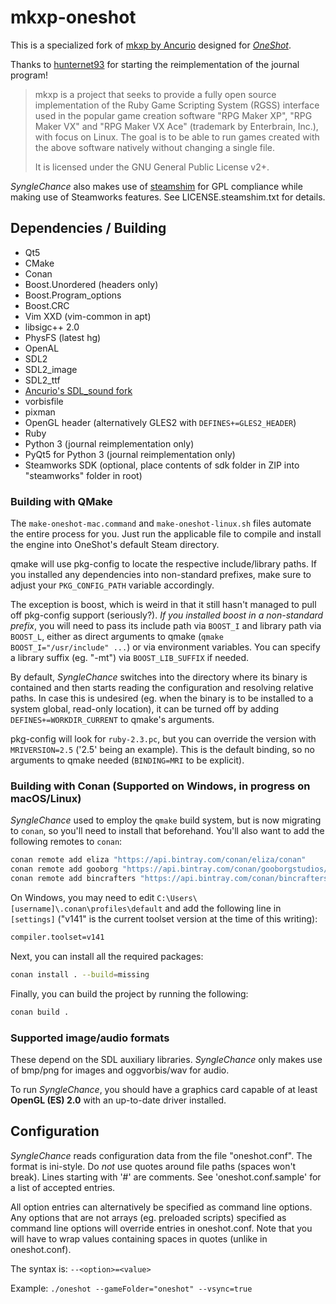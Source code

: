 # mkxp-oneshot

This is a specialized fork of [mkxp by Ancurio](https://github.com/Ancurio/mkxp) designed for [*OneShot*](http://oneshot-game.com/).

Thanks to [hunternet93](https://github.com/hunternet93) for starting the reimplementation of the journal program!

> mkxp is a project that seeks to provide a fully open source implementation of the Ruby Game Scripting System (RGSS) interface used in the popular game creation software "RPG Maker XP", "RPG Maker VX" and "RPG Maker VX Ace" (trademark by Enterbrain, Inc.), with focus on Linux. The goal is to be able to run games created with the above software natively without changing a single file.
>
> It is licensed under the GNU General Public License v2+.

*SyngleChance* also makes use of [steamshim](https://hg.icculus.org/icculus/steamshim/) for GPL compliance while making use of Steamworks features. See LICENSE.steamshim.txt for details.

## Dependencies / Building

* Qt5
* CMake
* Conan
* Boost.Unordered (headers only)
* Boost.Program_options
* Boost.CRC
* Vim XXD (vim-common in apt)
* libsigc++ 2.0
* PhysFS (latest hg)
* OpenAL
* SDL2
* SDL2_image
* SDL2_ttf
* [Ancurio's SDL_sound fork](https://github.com/Ancurio/SDL_sound)
* vorbisfile
* pixman
* OpenGL header (alternatively GLES2 with `DEFINES+=GLES2_HEADER`)
* Ruby
* Python 3 (journal reimplementation only)
* PyQt5 for Python 3 (journal reimplementation only)
* Steamworks SDK (optional, place contents of sdk folder in ZIP into "steamworks" folder in root)

### Building with QMake

The `make-oneshot-mac.command` and `make-oneshot-linux.sh` files automate the entire process for you.  Just run the applicable file to compile and install the engine into OneShot's default Steam directory.

qmake will use pkg-config to locate the respective include/library paths. If you installed any dependencies into non-standard prefixes, make sure to adjust your `PKG_CONFIG_PATH` variable accordingly.

The exception is boost, which is weird in that it still hasn't managed to pull off pkg-config support (seriously?). *If you installed boost in a non-standard prefix*, you will need to pass its include path via `BOOST_I` and library path via `BOOST_L`, either as direct arguments to qmake (`qmake BOOST_I="/usr/include" ...`) or via environment variables. You can specify a library suffix (eg. "-mt") via `BOOST_LIB_SUFFIX` if needed.

By default, *SyngleChance* switches into the directory where its binary is contained and then starts reading the configuration and resolving relative paths. In case this is undesired (eg. when the binary is to be installed to a system global, read-only location), it can be turned off by adding `DEFINES+=WORKDIR_CURRENT` to qmake's arguments.

pkg-config will look for `ruby-2.3.pc`, but you can override the version with `MRIVERSION=2.5` ('2.5' being an example). This is the default binding, so no arguments to qmake needed (`BINDING=MRI` to be explicit).

### Building with Conan (Supported on Windows, in progress on macOS/Linux)

*SyngleChance* used to employ the `qmake` build system, but is now migrating to `conan`, so you'll need to install that beforehand.  You'll also want to add the following remotes to `conan`:

```sh
conan remote add eliza "https://api.bintray.com/conan/eliza/conan"
conan remote add gooborg "https://api.bintray.com/conan/gooborgstudios/conan"
conan remote add bincrafters "https://api.bintray.com/conan/bincrafters/public-conan"
```

On Windows, you may need to edit `C:\Users\[username]\.conan\profiles\default` and add the following line in `[settings]` ("v141" is the current toolset version at the time of this writing):

```sh
compiler.toolset=v141
```

Next, you can install all the required packages:

```sh
conan install . --build=missing
```

Finally, you can build the project by running the following:

```sh
conan build .
```

### Supported image/audio formats
These depend on the SDL auxiliary libraries. *SyngleChance* only makes use of bmp/png for images and oggvorbis/wav for audio.

To run *SyngleChance*, you should have a graphics card capable of at least **OpenGL (ES) 2.0** with an up-to-date driver installed.

## Configuration

*SyngleChance* reads configuration data from the file "oneshot.conf". The format is ini-style. Do *not* use quotes around file paths (spaces won't break). Lines starting with '#' are comments. See 'oneshot.conf.sample' for a list of accepted entries.

All option entries can alternatively be specified as command line options. Any options that are not arrays (eg. preloaded scripts) specified as command line options will override entries in oneshot.conf. Note that you will have to wrap values containing spaces in quotes (unlike in oneshot.conf).

The syntax is: `--<option>=<value>`

Example: `./oneshot --gameFolder="oneshot" --vsync=true`

